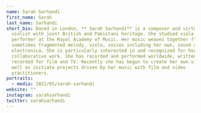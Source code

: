 ```yaml
---
name: Sarah Sarhandi
first_name: Sarah
last_name: Sarhandi
short_bio: Based in London, ** Sarah Sarhandi** is a composer and virtuoso
  violist with joint British and Pakistani heritage. She studied viola as a
  performer at the Royal Academy of Music. Her music weaves together fluid
  sometimes fragmented melody, viola, voices including her own, sound and
  electronica. She is particularly interested in and recognized for her
  collaborative work. She has recorded and performed worldwide, written and
  recorded for film and TV. Recently she has begun to create her own videos as
  well as initiate projects driven by her music with film and video
  practitioners.
portraits:
  - media: 2022/05/sarah-sarhandi
website: ""
instagram: sarahsarhandi
twitter: sarahsarhandi
---
```


